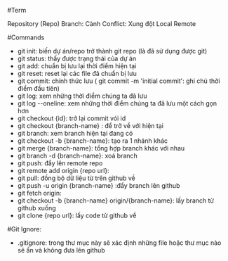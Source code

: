 #Term

Repository (Repo)
Branch: Cành
Conflict: Xung đột
Local
Remote

#Commands

- git init: biến dự án/repo trở thành git repo (là đã sử dụng được git)
- git status: thấy được trạng thái của dự án
- git add: chuẩn bị lưu lại thời điểm hiện tại
- git reset: reset lại các file đã chuẩn bị lưu
- git commit: chính thức lưu ( git commit -m 'initial commit': ghi chú thời điểm đầu tiên)
- git log: xem những thời điểm chúng ta đã lưu
- git log --oneline: xem những thời điểm chúng ta đã lưu một cách gọn hơn
- git checkout {id}: trở lại commit vói id
- git checkout {branch-name} : để trở về với hiện tại
- git branch: xem branch hiện tại đang có
- git checkout -b {branch-name}: tạo ra 1 nhánh khác
- git merge {branch-name}: tổng hợp branch khác với nhau
- git branch -d {branch-name}: xoá branch
- git push: đẩy lên remote repo
- git remote add origin {repo url}:
- git pull: đồng bộ dữ liệu từ trên github về
- git push -u origin {branch-name} :đẩy branch lên github
- git fetch origin:
- git checkout -b {branch-name} origin/{branch-name}: lấy branch từ github xuống
- git clone {repo url}: lấy code từ github về

#Git Ignore:

- .gitignore: trong thư mục này sẽ xác định những file hoặc thư mục nào sẽ ẩn và không đưa lên github
